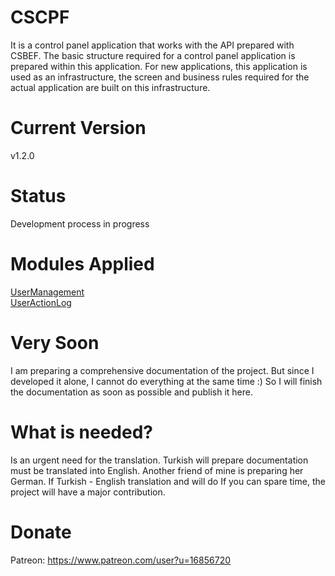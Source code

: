 # CSCPF
It is a control panel application that works with the API prepared with CSBEF. The basic structure required for a control panel application is prepared within this application. For new applications, this application is used as an infrastructure, the screen and business rules required for the actual application are built on this infrastructure.

# Current Version
v1.2.0

# Status
Development process in progress

# Modules Applied
[UserManagement](https://github.com/mkurak/CSBEF.Module.UserManagement)
<br>
[UserActionLog](https://github.com/mkurak/CSBEF.Module.UserActionLog)

# Very Soon
I am preparing a comprehensive documentation of the project. But since I developed it alone, I cannot do everything at the same time :) So I will finish the documentation as soon as possible and publish it here.

# What is needed?
Is an urgent need for the translation. Turkish will prepare documentation must be translated into English. Another friend of mine is preparing her German. If Turkish - English translation and will do If you can spare time, the project will have a major contribution.

# Donate
Patreon: https://www.patreon.com/user?u=16856720
